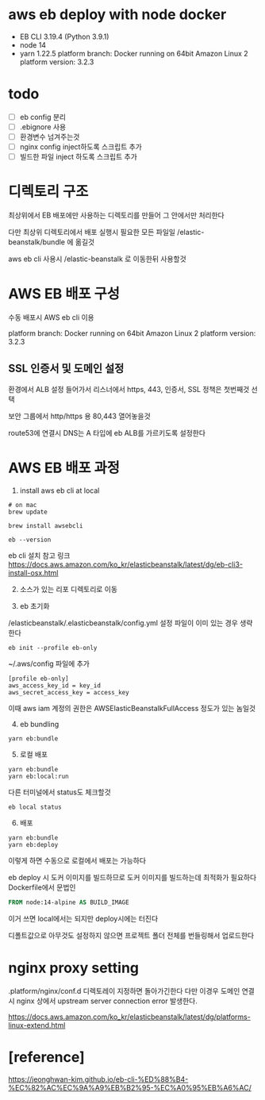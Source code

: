 # aws eb deploy with node docker

- EB CLI 3.19.4 (Python 3.9.1)
- node 14 
- yarn 1.22.5
  platform branch: Docker running on 64bit Amazon Linux 2 platform version: 3.2.3

# todo

- [ ] eb config 분리
- [ ] .ebignore 사용
- [ ] 환경변수 넘겨주는것
- [ ] nginx config inject하도록 스크립트 추가
- [ ] 빌드한 파일 inject 하도록 스크립트 추가

# 디렉토리 구조

최상위에서 EB 배포에만 사용하는 디렉토리를 만들어 그 안에서만 처리한다

다만 최상위 디렉토리에서 배포 실행시 필요한 모든 파일일 /elastic-beanstalk/bundle 에 옮길것

aws eb cli 사용시 /elastic-beanstalk 로 이동한뒤 사용할것

# AWS EB 배포 구성

수동 배포시 AWS eb cli 이용

platform branch: Docker running on 64bit Amazon Linux 2 platform version: 3.2.3

## SSL 인증서 및 도메인 설정

환경에서 ALB 설정 들어가서 리스너에서 https, 443, 인증서, SSL 정책은 첫번째것 선택

보안 그룹에서 http/https 용 80,443 열어놓을것

route53에 연결시 DNS는 A 타입에 eb ALB를 가르키도록 설정한다

# AWS EB 배포 과정

1. install aws eb cli at local

```shell
# on mac 
brew update

brew install awsebcli

eb --version
```

eb cli 설치 참고 링크
https://docs.aws.amazon.com/ko_kr/elasticbeanstalk/latest/dg/eb-cli3-install-osx.html

2. 소스가 있는 리포 디렉토리로 이동

3. eb 초기화

/elasticbeanstalk/.elasticbeanstalk/config.yml 설정 파일이 이미 있는 경우 생략한다

```shell
eb init --profile eb-only
```

~/.aws/config 파일에 추가

```
[profile eb-only]
aws_access_key_id = key_id
aws_secret_access_key = access_key
```

이때 aws iam 계정의 권한은 AWSElasticBeanstalkFullAccess 정도가 있는 놈일것

4. eb bundling

```shell
yarn eb:bundle
```

5. 로컬 배포

```shell
yarn eb:bundle 
yarn eb:local:run
```

다른 터미널에서 status도 체크할것

```shell
eb local status
```

6. 배포

```shell
yarn eb:bundle
yarn eb:deploy
```

이렇게 하면 수동으로 로컬에서 배포는 가능하다

eb deploy 시 도커 이미지를 빌드하므로 도커 이미지를 빌드하는데 최적화가 필요하다 Dockerfile에서 문법인

```dockerfile
FROM node:14-alpine AS BUILD_IMAGE
```

이거 쓰면 local에서는 되지만 deploy시에는 터진다

디폴트값으로 아무것도 설정하지 않으면 프로젝트 폴더 전체를 번들링해서 업로드한다

# nginx proxy setting

.platform/nginx/conf.d 디렉토레이 지정하면 돌아가긴한다 다만 이경우 도메인 연결시 nginx 상에서 upstream server connection error 발생한다.

https://docs.aws.amazon.com/ko_kr/elasticbeanstalk/latest/dg/platforms-linux-extend.html

# [reference]

https://jeonghwan-kim.github.io/eb-cli-%ED%88%B4-%EC%82%AC%EC%9A%A9%EB%B2%95-%EC%A0%95%EB%A6%AC/

